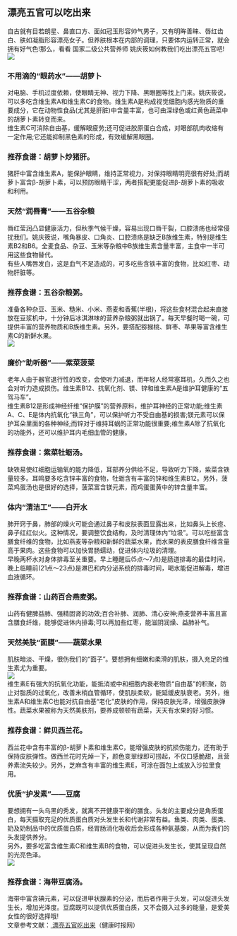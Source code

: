 ## 漂亮五官可以吃出来  
自古就有目若朗星、鼻直口方、面如冠玉形容帅气男子，又有明眸善睐、唇红齿白、肤如凝脂形容漂亮女子。但养肤根本在内部的调理，只要体内运转正常，就会拥有好气色!那么，看看 国家二级公共营养师 姚庆筱如何教我们吃出漂亮五官吧!  
![](http://cdncms.v-keep.cn/wp-content/uploads/2019/10/u31629764342943560983fm26gp0.jpg)  
### 不用滴的“眼药水”——胡萝卜  
对电脑、手机过度依赖，使眼睛无神、视力下降、黑眼圈等找上门来。姚庆筱说，可以多吃含维生素A和维生素C的食物。维生素A是构成视觉细胞内感光物质的重要成分，它在动物性食品(尤其是肝脏)中含量丰富，也可由深绿色或红黄色蔬菜中的胡萝卜素转变而来。  
维生素C可消除自由基，缓解眼疲劳;还可促进胶原蛋白合成，对眼部肌肉收缩有一定作用;它还能抑制黑色素的形成，有效缓解黑眼圈。  
### 推荐食谱：胡萝卜炒猪肝。  
猪肝中富含维生素A，能保护眼睛，维持正常视力，对保持眼睛明亮很有好处;而胡萝卜富含β-胡萝卜素，可以预防眼睛干涩，两者搭配更能促进β-胡萝卜素的吸收和利用。  
### 天然“润唇膏”——五谷杂粮  
唇红莹润凸显健康活力，但秋季气候干燥，容易出现口唇干裂，口腔溃疡也经常侵扰我们。姚庆筱说，嘴角暴皮、口角炎、口腔溃疡是缺乏B族维生素，特别是维生素B2和B6。全麦食品、杂豆、玉米等杂粮中B族维生素含量丰富，主食中一半可用这些食物替代。  
有些人嘴唇发白，这是血气不足造成的，可多吃些含铁丰富的食物，比如红枣、动物肝脏等。  
### 推荐食谱：五谷杂粮粥。  
准备各种杂豆、玉米、糙米、小米、燕麦和香蕉(半根)，将这些食材混合起来直接放在豆浆机中，十分钟后冰淇淋味的营养杂粮粥就出锅了。每天早餐时喝一碗，可提供丰富的营养物质和B族维生素。另外，要搭配猕猴桃、鲜枣、苹果等富含维生素C的新鲜水果。  
![](http://cdncms.v-keep.cn/wp-content/uploads/2019/10/timg-99.jpg)  
### 廉价“助听器”——紫菜菠菜  
老年人由于器官退行性的改变，会使听力减退，而年轻人经常塞耳机，久而久之也会对听力造成损伤。维生素B12、抗氧化剂、镁、锌和维生素A是维护耳健康的“五驾马车”。  
维生素B12是形成神经纤维“保护膜”的营养原料，维护耳神经的正常功能;维生素A、C、E是体内抗氧化“铁三角”，可以保护听力不受自由基的损害;镁元素可以保护耳朵里面的各种神经;而锌对于维持耳蜗的正常功能很重要;维生素A除了抗氧化的功能外，还可以维护耳内毛细血管的健康。  
### 推荐食谱：紫菜牡蛎汤。  
缺铁易使红细胞运输氧的能力降低，耳部养分供给不足，导致听力下降，紫菜含铁量较多。耳鸣要多吃含锌丰富的食物，牡蛎含有丰富的锌和维生素B12。另外，菠菜鸡蛋汤也是很好的选择，菠菜富含镁元素，而鸡蛋蛋黄中的锌含量丰富。  
### 体内“清洁工”——白开水  
肺开窍于鼻，肺部的燥火可能会通过鼻子和皮肤表面显露出来，比如鼻头上长痘、鼻子红红似火。这种情况，要调整饮食结构，及时清理体内“垃圾”。可以吃些富含膳食纤维的食物，比如燕麦等杂粮和新鲜的蔬菜水果，而水果的表皮膳食纤维含量高于果肉。这些食物可以加快胃肠蠕动，促进体内垃圾的清理。  
早晚两杯水对身体排毒至关重要。早上睡醒后(5点～7点)是肠道排毒的最佳时间，晚上临睡前(21点～23点)是淋巴和内分泌系统的排毒时间，喝水能促进解毒，增进血液循环。  
### 推荐食谱：山药百合燕麦粥。  
山药有健脾益肺、强精固肾的功效;百合补肺、润肺、清心安神;燕麦营养丰富且富含膳食纤维，能够促进体内排毒;可以再加些红枣，能滋阴润燥、益肺补气。  
### 天然美肤“面膜”——蔬菜水果  
肌肤暗淡、干燥，很伤我们的“面子”。要想拥有细嫩和柔滑的肌肤，摄入充足的维生素尤为重要。  
![](http://cdncms.v-keep.cn/wp-content/uploads/2019/10/timg101-1024x768.jpg)  
维生素E有强大的抗氧化功能，能抵消或中和细胞内衰老物质“自由基”的积聚，防止对脂质的过氧化，改善末梢血管循环，使肌肤柔软，能延缓皮肤衰老。另外，维生素A和维生素C也能对抗自由基“老化”皮肤的作用，保持皮肤光泽，增强皮肤弹性。蔬菜水果被称为天然美肤剂，要养成顿顿有蔬菜，天天有水果的好习惯。  
### 推荐食谱：鲜贝西兰花。  
西兰花中含有丰富的β-胡萝卜素和维生素C，能增强皮肤的抗损伤能力，还有助于保持皮肤弹性。做西兰花时先焯一下，颜色变翠绿即可捞起，不仅口感脆甜，且营养素流失较少。另外，芝麻含有丰富的维生素E，可涂在面包上或放入沙拉里食用。  
### 优质“护发素”——豆腐  
要想拥有一头乌黑的秀发，就离不开健康平衡的膳食。头发的主要成分是角质蛋白，每天摄取充足的优质蛋白质对头发生长和代谢非常有益。鱼类、肉类、蛋类、奶及奶制品中的优质蛋白质，经胃肠消化吸收后会形成各种氨基酸，从而为我们的头发提供养分。  
另外，要多吃富含维生素C和维生素B的食物，可以促进头发生长，使其呈现自然的光亮色泽。  
![](http://cdncms.v-keep.cn/wp-content/uploads/2019/10/timg-100.jpg)  
### 推荐食谱：海带豆腐汤。  
海带中富含碘元素，可以促进甲状腺素的分泌，而后者作用于头发，可以促进头发生长，增加光泽度。豆腐既可以提供优质蛋白质，又不会摄入过多的能量，是爱美女性的很好选择哦!  
文章参考文献：<a href="http://www.jksb.com.cn/html/2011/newspaper_0905/79509.html"> 漂亮五官吃出来</a>（健康时报网）  
<br>  
